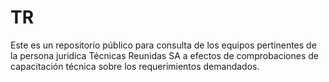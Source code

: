 # TR

Este es un repositorio público para consulta de los equipos pertinentes de la persona juridica Técnicas Reunidas SA a efectos de comprobaciones de capacitación técnica sobre los requerimientos demandados.
